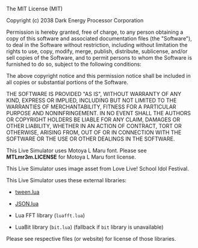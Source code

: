 The MIT License (MIT)

Copyright (c) 2038 Dark Energy Processor Corporation

Permission is hereby granted, free of charge, to any person obtaining a copy of
this software and associated documentation files (the "Software"), to deal in
the Software without restriction, including without limitation the rights to
use, copy, modify, merge, publish, distribute, sublicense, and/or sell copies
of the Software, and to permit persons to whom the Software is furnished to do
so, subject to the following conditions:

The above copyright notice and this permission notice shall be included in all
copies or substantial portions of the Software.

THE SOFTWARE IS PROVIDED "AS IS", WITHOUT WARRANTY OF ANY KIND, EXPRESS OR
IMPLIED, INCLUDING BUT NOT LIMITED TO THE WARRANTIES OF MERCHANTABILITY,
FITNESS FOR A PARTICULAR PURPOSE AND NONINFRINGEMENT. IN NO EVENT SHALL THE
AUTHORS OR COPYRIGHT HOLDERS BE LIABLE FOR ANY CLAIM, DAMAGES OR OTHER
LIABILITY, WHETHER IN AN ACTION OF CONTRACT, TORT OR OTHERWISE, ARISING FROM,
OUT OF OR IN CONNECTION WITH THE SOFTWARE OR THE USE OR OTHER DEALINGS IN THE
SOFTWARE.

This Live Simulator uses Motoya L Maru font. Please see **MTLmr3m.LICENSE** for
Motoya L Maru font license.

This Live Simulator uses image asset from Love Live! School Idol Festival.

This Live Simulator uses these external libraries:

* [tween.lua](https://github.com/kikito/tween.lua)

* [JSON.lua](http://regex.info/blog/lua/json)

* Lua FFT library (`luafft.lua`)

* LuaBit library (`bit.lua`) (fallback if `bit` library is unavailable)

Please see respective files (or website) for license of those libraries.
